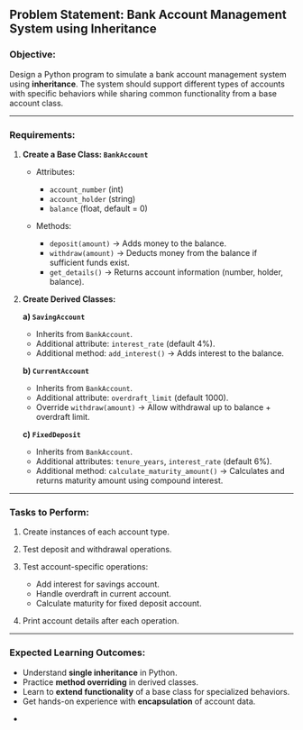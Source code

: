 
## **Problem Statement: Bank Account Management System using Inheritance**

### **Objective:**

Design a Python program to simulate a bank account management system using **inheritance**. The system should support different types of accounts with specific behaviors while sharing common functionality from a base account class.

---

### **Requirements:**

1. **Create a Base Class: `BankAccount`**

   * Attributes:

     * `account_number` (int)
     * `account_holder` (string)
     * `balance` (float, default = 0)
   * Methods:

     * `deposit(amount)` → Adds money to the balance.
     * `withdraw(amount)` → Deducts money from the balance if sufficient funds exist.
     * `get_details()` → Returns account information (number, holder, balance).

2. **Create Derived Classes:**

   **a) `SavingAccount`**

   * Inherits from `BankAccount`.
   * Additional attribute: `interest_rate` (default 4%).
   * Additional method: `add_interest()` → Adds interest to the balance.

   **b) `CurrentAccount`**

   * Inherits from `BankAccount`.
   * Additional attribute: `overdraft_limit` (default 1000).
   * Override `withdraw(amount)` → Allow withdrawal up to balance + overdraft limit.

   **c) `FixedDeposit`**

   * Inherits from `BankAccount`.
   * Additional attributes: `tenure_years`, `interest_rate` (default 6%).
   * Additional method: `calculate_maturity_amount()` → Calculates and returns maturity amount using compound interest.

---

### **Tasks to Perform:**

1. Create instances of each account type.
2. Test deposit and withdrawal operations.
3. Test account-specific operations:

   * Add interest for savings account.
   * Handle overdraft in current account.
   * Calculate maturity for fixed deposit account.
4. Print account details after each operation.

---

### **Expected Learning Outcomes:**

* Understand **single inheritance** in Python.
* Practice **method overriding** in derived classes.
* Learn to **extend functionality** of a base class for specialized behaviors.
* Get hands-on experience with **encapsulation** of account data.

-